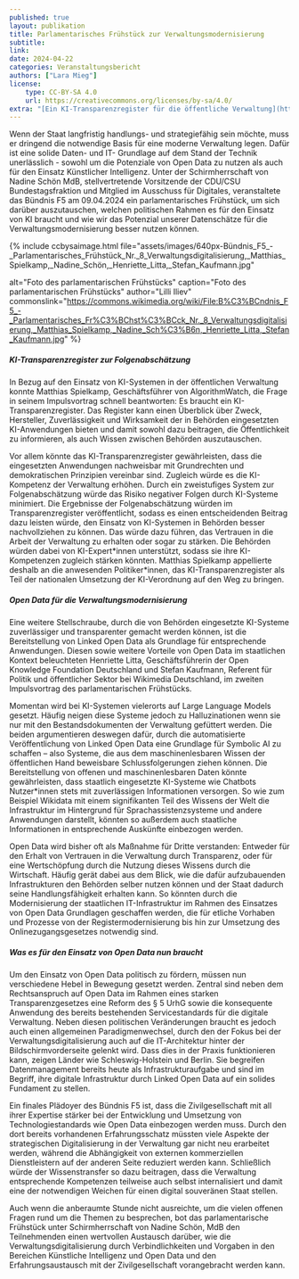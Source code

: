 ```yaml
---
published: true
layout: publikation
title: Parlamentarisches Frühstück zur Verwaltungsmodernisierung
subtitle: 
link: 
date: 2024-04-22
categories: Veranstaltungsbericht
authors: ["Lara Mieg"]
license:
    type: CC-BY-SA 4.0
    url: https://creativecommons.org/licenses/by-sa/4.0/
extra: "[Ein KI-Transparenzregister für die öffentliche Verwaltung](https://algorithmwatch.org/de/transparenzregister-oeffentliche-verwaltung-2023/){:target='_blank'} <br/> [Open Data Knowledge Hub der OKFN](https://opendata.okfn.de/){:target='_blank'} <br/> [Impulse zu Open Data in der Datenstrategie](https://blog.wikimedia.de/2022/11/01/impulse-zur-datenstrategie/){:target='_blank'} <br/> [Fotos des parlamentarischen Frühstücks auf Wikimdia Commons](https://commons.wikimedia.org/wiki/Category:B%C3%BCndnis_F5_%E2%80%93_Parlamentarisches_Fr%C3%BChst%C3%BCck_Nr._8_Verwaltungsdigitalisierung){:target='_blank'}"
---
```


Wenn der Staat langfristig handlungs- und strategiefähig sein möchte, muss er dringend die
notwendige Basis für eine moderne Verwaltung legen. Dafür ist eine solide Daten- und IT-
Grundlage auf dem Stand der Technik unerlässlich - sowohl um die Potenziale von Open
Data zu nutzen als auch für den Einsatz Künstlicher Intelligenz. Unter der Schirmherrschaft
von Nadine Schön MdB, stellvertretende Vorsitzende der CDU/CSU Bundestagsfraktion und
Mitglied im Ausschuss für Digitales, veranstaltete das Bündnis F5 am 09.04.2024 ein
parlamentarisches Frühstück, um sich darüber auszutauschen, welchen politischen Rahmen
es für den Einsatz von KI braucht und wie wir das Potenzial unserer Datenschätze für die
Verwaltungsmodernisierung besser nutzen können.

{% include ccbysaimage.html file="assets/images/640px-Bündnis_F5_-_Parlamentarisches_Frühstück_Nr._8_Verwaltungsdigitalisierung,_Matthias_Spielkamp,_Nadine_Schön,_Henriette_Litta,_Stefan_Kaufmann.jpg"

alt="Foto des parlamentarischen Frühstücks" caption="Foto des parlamentarischen Frühstücks" author="Lilli Iliev" commonslink="https://commons.wikimedia.org/wiki/File:B%C3%BCndnis_F5_-_Parlamentarisches_Fr%C3%BChst%C3%BCck_Nr._8_Verwaltungsdigitalisierung,_Matthias_Spielkamp,_Nadine_Sch%C3%B6n,_Henriette_Litta,_Stefan_Kaufmann.jpg" %}

##### KI-Transparenzregister zur Folgenabschätzung 
In Bezug auf den Einsatz von KI-Systemen in der öffentlichen Verwaltung konnte Matthias Spielkamp, Geschäftsführer von AlgorithmWatch, die Frage in seinem Impulsvortrag schnell beantworten: Es braucht ein KI-Transparenzregister. Das Register kann einen Überblick über Zweck, Hersteller, Zuverlässigkeit und Wirksamkeit der in Behörden eingesetzten KI-Anwendungen bieten und damit sowohl dazu beitragen, die Öffentlichkeit zu informieren, als auch Wissen zwischen Behörden auszutauschen. 

Vor allem könnte das KI-Transparenzregister gewährleisten, dass die eingesetzten Anwendungen nachweisbar mit Grundrechten und demokratischen Prinzipien vereinbar sind. Zugleich würde es die KI-Kompetenz der Verwaltung erhöhen. Durch ein zweistufiges System zur Folgenabschätzung würde das Risiko negativer Folgen durch KI-Systeme minimiert. Die Ergebnisse der Folgenabschätzung würden im Transparenzregister veröffentlicht, sodass es einen entscheidenden Beitrag dazu leisten würde, den  Einsatz von KI-Systemen in Behörden besser nachvollziehen zu können. Das würde dazu führen, das Vertrauen in die Arbeit der Verwaltung zu erhalten oder sogar zu stärken. Die Behörden würden dabei von KI-Expert\*innen unterstützt, sodass sie ihre KI-Kompetenzen zugleich stärken könnten. Matthias Spielkamp appellierte deshalb an die anwesenden Politiker\*innen, das KI-Transparenzregister als Teil der nationalen Umsetzung der KI-Verordnung auf den Weg zu bringen. 

##### Open Data für die Verwaltungsmodernisierung
Eine weitere Stellschraube, durch die von Behörden eingesetzte KI-Systeme zuverlässiger und transparenter gemacht werden können, ist die Bereitstellung von Linked Open Data als Grundlage für entsprechende Anwendungen. Diesen sowie weitere Vorteile von Open Data im staatlichen Kontext beleuchteten Henriette Litta, Geschäftsführerin der Open Knowledge Foundation Deutschland und Stefan Kaufmann, Referent für Politik und öffentlicher Sektor bei Wikimedia Deutschland, im zweiten Impulsvortrag des parlamentarischen Frühstücks. 

Momentan wird bei KI-Systemen vielerorts auf Large Language Models gesetzt. Häufig neigen diese Systeme jedoch zu Halluzinationen wenn sie nur mit den Bestandsdokumenten der Verwaltung gefüttert werden. Die beiden argumentieren deswegen dafür, durch die automatisierte Veröffentlichung von Linked Open Data eine Grundlage für Symbolic AI zu schaffen – also Systeme, die aus dem maschinenlesbaren Wissen der öffentlichen Hand beweisbare Schlussfolgerungen ziehen können. Die Bereitstellung von offenen und maschinenlesbaren Daten könnte gewährleisten, dass staatlich eingesetzte KI-Systeme wie Chatbots Nutzer*innen stets mit zuverlässigen Informationen versorgen. So wie zum Beispiel Wikidata mit einem signifikanten Teil des Wissens der Welt die Infrastruktur im Hintergrund für Sprachassistenzsysteme und andere Anwendungen darstellt, könnten so außerdem auch staatliche Informationen in entsprechende Auskünfte einbezogen werden.

Open Data wird bisher oft als Maßnahme für Dritte verstanden: Entweder für den Erhalt von Vertrauen in die Verwaltung durch Transparenz, oder für eine Wertschöpfung durch die Nutzung dieses Wissens durch die Wirtschaft. Häufig gerät dabei aus dem Blick, wie die dafür aufzubauenden Infrastrukturen den Behörden selber nutzen können und der Staat dadurch seine Handlungsfähigkeit erhalten kann. So könnten durch die Modernisierung der staatlichen IT-Infrastruktur im Rahmen des Einsatzes von Open Data Grundlagen geschaffen werden, die für etliche Vorhaben und Prozesse von der Registermodernisierung bis hin zur Umsetzung des Onlinezugangsgesetzes notwendig sind.

##### Was es für den Einsatz von Open Data nun braucht
Um den Einsatz von Open Data politisch zu fördern, müssen nun verschiedene Hebel in Bewegung gesetzt werden. Zentral sind neben dem Rechtsanspruch auf Open Data im Rahmen eines starken Transparenzgesetzes eine Reform des § 5 UrhG sowie die konsequente Anwendung des bereits bestehenden Servicestandards für die digitale Verwaltung. Neben diesen politischen Veränderungen braucht es jedoch auch einen allgemeinen Paradigmenwechsel, durch den der Fokus bei der Verwaltungsdigitalisierung auch auf die IT-Architektur hinter der Bildschirmvorderseite gelenkt wird. Dass dies in der Praxis funktionieren kann, zeigen Länder wie Schleswig-Holstein und Berlin. Sie begreifen Datenmanagement bereits heute als Infrastrukturaufgabe und sind im Begriff, ihre digitale Infrastruktur durch Linked Open Data auf ein solides Fundament zu stellen. 

Ein finales Plädoyer des Bündnis F5 ist, dass die Zivilgesellschaft mit all ihrer Expertise stärker bei der Entwicklung und Umsetzung von Technologiestandards wie Open Data einbezogen werden muss. Durch den dort bereits vorhandenen Erfahrungsschatz müssten viele Aspekte der strategischen Digitalisierung in der Verwaltung gar nicht neu erarbeitet werden, während die Abhängigkeit von externen kommerziellen Dienstleistern auf der anderen Seite reduziert werden kann. Schließlich würde der Wissenstransfer so dazu beitragen, dass die Verwaltung entsprechende Kompetenzen teilweise auch selbst internalisiert und damit eine der notwendigen Weichen für einen digital souveränen Staat stellen. 

Auch wenn die anberaumte Stunde nicht ausreichte, um die vielen offenen Fragen rund um die Themen zu besprechen, bot das parlamentarische Frühstück unter Schirmherrschaft von Nadine Schön, MdB den Teilnehmenden einen wertvollen Austausch darüber, wie die Verwaltungsdigitalisierung durch Verbindlichkeiten und Vorgaben in den Bereichen Künstliche Intelligenz und Open Data und den Erfahrungsaustausch mit der Zivilgesellschaft vorangebracht werden kann. 

